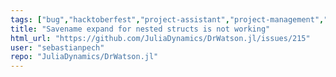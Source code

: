 ```yaml
---
tags: ["bug","hacktoberfest","project-assistant","project-management","savename","science","science-research","setup-tool","simulations"]
title: "Savename expand for nested structs is not working"
html_url: "https://github.com/JuliaDynamics/DrWatson.jl/issues/215"
user: "sebastianpech"
repo: "JuliaDynamics/DrWatson.jl"
---
```


